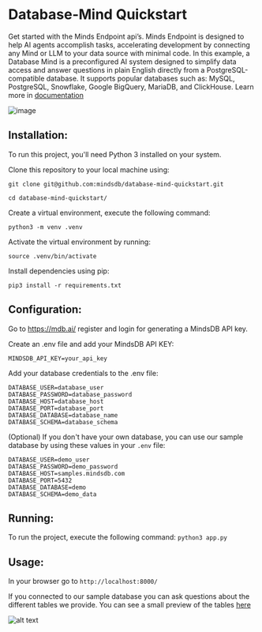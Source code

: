 # Database-Mind Quickstart
Get started with the Minds Endpoint api’s. Minds Endpoint is designed to help AI agents accomplish tasks, accelerating development by connecting any Mind or LLM to your data source with minimal code. In this example, a Database Mind is a preconfigured AI system designed to simplify data access and answer questions in plain English directly from a PostgreSQL-compatible database. It supports popular databases such as: MySQL, PostgreSQL, Snowflake, Google BigQuery, MariaDB, and ClickHouse. Learn more in [documentation](https://docs.mdb.ai/docs/minds)

![image](https://github.com/mindsdb/database-mind-quickstart/assets/5898506/7e9cce25-a5cd-489e-8fe9-3552a0b3ea16)

## Installation:
To run this project, you'll need Python 3 installed on your system. 

Clone this repository to your local machine using: 

``` git clone git@github.com:mindsdb/database-mind-quickstart.git ```

``` cd database-mind-quickstart/ ```

Create a virtual environment, execute the following command: 

``` python3 -m venv .venv ``` 

Activate the virtual environment by running: 

``` source .venv/bin/activate ``` 

Install dependencies using pip: 

``` pip3 install -r requirements.txt ``` 

## Configuration:

Go to https://mdb.ai/ register and login for generating a MindsDB API key.

Create an .env file and add your MindsDB API KEY:

``` MINDSDB_API_KEY=your_api_key ```

Add your database credentials to the .env file:

``` 
DATABASE_USER=database_user
DATABASE_PASSWORD=database_password
DATABASE_HOST=database_host
DATABASE_PORT=database_port
DATABASE_DATABASE=database_name
DATABASE_SCHEMA=database_schema
```

(Optional) If you don't have your own database, you can use our sample database by using these values in your `.env` file:

```
DATABASE_USER=demo_user
DATABASE_PASSWORD=demo_password
DATABASE_HOST=samples.mindsdb.com
DATABASE_PORT=5432
DATABASE_DATABASE=demo
DATABASE_SCHEMA=demo_data
```

## Running:
To run the project, execute the following command: 
``` python3 app.py ```

## Usage:
In your browser go to 
``` http://localhost:8000/ ```

If you connected to our sample database you can ask questions about the different tables we provide. You can see a small preview of the tables [here](https://docs.mdb.ai/docs/sample-database#sample-data-tables)

![alt text](image-1.png)